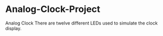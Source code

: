 # Analog-Clock-Project
Analog Clock There are twelve different LEDs used to simulate the clock display.
